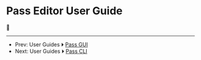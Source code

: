 # Pass Editor User Guide

🚧

---

 - Prev: User Guides ⏵ [Pass GUI](passgui.md)
 - Next: User Guides ⏵ [Pass CLI](passcli.md)
